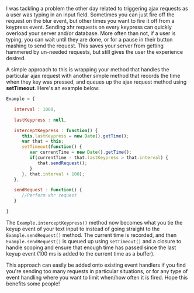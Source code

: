 I was tackling a problem the other day related to triggering ajax requests as a user was typing in an input field.  Sometimes you can just fire off the request on the blur event, but other times you want to fire it off from a keypress event.  Sending xhr requests on every keypress can quickly overload your server and/or database.  More often than not, if a user is typing, you can wait until they are done, or for a pause in their button mashing to send the request.  This saves your server from getting hammered by un-needed requests, but still gives the user the experience desired.

A simple approach to this is wrapping your method that handles the particular ajax request with another simple method that records the time when they key was pressed, and queues up the ajax request method using **setTimeout**.  Here's an example below:

```javascript
Example = {

   interval : 1000,

   lastKeypress : null,

   interceptKeypress : function() {
      this.lastKeypress = new Date().getTime();
      var that = this;
      setTimeout(function() {
         var currentTime = new Date().getTime();
         if(currentTime - that.lastKeypress > that.interval) {
            that.sendRequest();
         }
      }, that.interval + 100);
   },

   sendRequest : function() {
      //Perform xhr request
   }

}
```

The ```Example.interceptKeypress()``` method now becomes what you tie the keyup event of your text input to instead of going straight to the ```Example.sendRequest()``` method.  The current time is recorded, and then ```Example.sendRequest()``` is queued up using ```setTimeout()``` and a closure to handle scoping and ensure that enough time has passed since the last keyup event (100 ms is added to the current time as a buffer).

This approach can easily be added onto existing event handlers if you find you're sending too many requests in particular situations, or for any type of event handling where you want to limit when/how often it is fired.  Hope this benefits some people!
